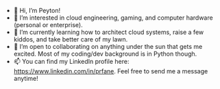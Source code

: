 - 👋 Hi, I’m Peyton! 
- 👀 I’m interested in cloud engineering, gaming, and computer hardware (personal or enterprise).
- 🌱 I’m currently learning how to architect cloud systems, raise a few kiddos, and take better care of my lawn. 
- 💞️ I’m open to collaborating on anything under the sun that gets me excited. Most of my coding/dev background is in Python though. 
- 📫 You can find my LinkedIn profile here: https://www.linkedin.com/in/prfane. Feel free to send me a message anytime! 

<!---
peyto15/peyto15 is a ✨ special ✨ repository because its `README.md` (this file) appears on your GitHub profile.
You can click the Preview link to take a look at your changes.
--->
